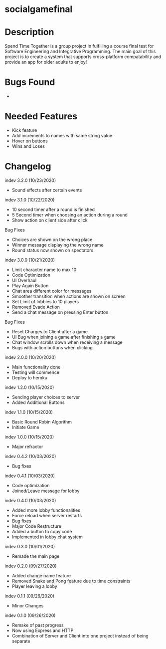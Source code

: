 # socialgamefinal

# Description
Spend Time Together is a group project in fulfilling a course final test for Software Engineering and Integrative Programming. The main goal of this project is to create a system that supports cross-platform compatability and provide an app for older adults to enjoy!

# Bugs Found
-

# Needed Features
- Kick feature
- Add increments to names with same string value
- Hover on buttons
- Wins and Loses


# Changelog
indev 3.2.0 (10/23/2020)
- Sound effects after certain events

indev 3.1.0 (10/22/2020)
- 10 second timer after a round is finished
- 5 Second timer when choosing an action during a round
- Show action on client side after click

Bug Fixes
- Choices are shown on the wrong place
- Winner message displaying the wrong name
- Round status now shown on spectators

indev 3.0.0 (10/21/2020)
- Limit character name to max 10
- Code Optimization
- UI Overhaul
- Play Again Button
- Chat area different color for messages
- Smoother transition when actions are shown on screen
- Set Limit of lobbies to 10 players
- Removed Evade Action
- Send a chat message on pressing Enter button

Bug Fixes
- Reset Charges to Client after a game
- UI Bug when joining a game after finishing a game
- Chat window scrolls down when receiving a message
- Bugs with action buttons when clicking

indev 2.0.0 (10/20/2020)
- Main functionality done
- Testing will commence
- Deploy to heroku

indev 1.2.0 (10/15/2020)
- Sending player choices to server
- Added Additional Buttons

indev 1.1.0 (10/15/2020)
- Basic Round Robin Algorithm
- Initiate Game

indev 1.0.0 (10/15/2020)
- Major refractor

indev 0.4.2 (10/03/2020)
- Bug fixes

indev 0.4.1 (10/03/2020)
- Code optimization
- Joined/Leave message for lobby

indev 0.4.0 (10/03/2020)
- Added more lobby functionalities
- Force reload when server restarts
- Bug fixes
- Major Code Restructure
- Added a button to copy code
- Implemented in lobby chat system

indev 0.3.0 (10/01/2020)
- Remade the main page

indev 0.2.0 (09/27/2020)
- Added change name feature
- Removed Snake and Pong feature due to time constraints
- Player leaving a lobby

indev 0.1.1 (09/26/2020)
- Minor Changes

indev 0.1.0 (09/26/2020)
- Remake of past progress
- Now using Express and HTTP
- Combination of Server and Client into one project instead of being separate
